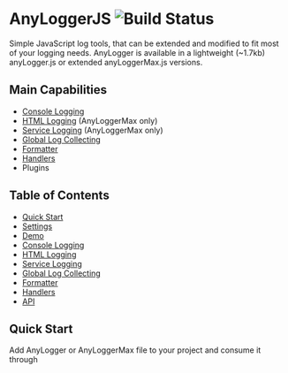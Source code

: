 AnyLoggerJS ![Build Status](https://travis-ci.org/kaufguy/AnyLogger.svg?branch=master)
=======================

Simple JavaScript log tools, that can be extended and modified to fit most of your logging needs. AnyLogger is available in a lightweight (~1.7kb) anyLogger.js or extended anyLoggerMax.js versions.

## Main Capabilities

* [Console Logging](#console-logging)
* [HTML Logging](#html-logging) (AnyLoggerMax only)
* [Service Logging](#service-logging) (AnyLoggerMax only)
* [Global Log Collecting](#global-log-collecting)
* [Formatter](#formatter)
* [Handlers](#handlers)
* Plugins

## Table of Contents

* [Quick Start](#quick-start)
* [Settings](#settings)
* [Demo](#demo)
* [Console Logging](#console-logging)
* [HTML Logging](#html-logging)
* [Service Logging](#service-logging)
* [Global Log Collecting](#global-log-collecting)
* [Formatter](#formatter)
* [Handlers](#handlers)
* [API](#api)

## Quick Start
Add AnyLogger or AnyLoggerMax file to your project and consume it through <script> or AMD / CommonJS loader.
Next, AnyLogger is ready to crate a logger instance and start logging. It comes with default behavior, but you might want to add some setup [settings](#settings).

```html
<html>
  <body>
    <script type="text/javascript" src="./anyLogger.js"></script>
    <script type="text/javascript">
      var loggerInst = AnyLogger.create();
      loggerInst.debug('hello world');
    </script>
  </body>
</html>
```

## Settings
AnyLogger accept setup settings in the 'create' call. Most of the settings can be changed on a later stage using the [API](#api).
```javascript
AnyLogger.create(settings);
```
| Setting                  | Value                                   | Description                                       |    
| ------------------------ | ----------------------------------------| --------------------------------------------------|
| logLevel                 | 'debug', 'info', 'warn', 'error', 'off' | set the log level from which you want to see logs |
| module                   | string                                  | set the module for the log messages               |
| [formatter](#formatter)  | function                                | function that recieves a string message and a data object                                                                              and returns a formatted string message              |
| [handlers](#handlers)    | array of handlers                       | array of handlers which do the actual logging work|
| useFormatter             | boolean                                 | configure if to use the deafult formatter in case no custom                                                                            formatter was set                                   |
| collect                  | boolean                                 | configure if to collect global errors and console logs  |
| captureLogs              | boolean                                 | configure if to capture logs or not                     |
| captureLogsLimit         | integer                                 | set the limit of how many captured logs to store  |
| flushCapturedLogsOnError | {handlerTypes:[''],logLevel:''}         | configure if to                                                                                                                        [flush](#anyloggerflushcapturedlogsloglevel-handlertypes) all the                                                                        captured logs, when an error level is logged      |
| flushCapturedLogsOnLimit | {handlerTypes:[''],logLevel:''}         | configure if to                                                                                                                        [flush](#anyloggerflushcapturedlogsloglevel-handlertypes) all the                                                                        captured logs, when it reaches the limit          |
| logToConsole             | boolean                                 | configure if to use the console handler or not          |
| logToHtml (Max only)     | {container:''}                          | configure if to use the HTML handler (available only on AnyLoggerMax) or not and which HTML container to use |
| logToService (Max only)  | {loggingUrl:'', batchSize:integer,                                                                                                    flushOnWindowClose:boolean,                                                                                                              headers: [{'':''}]}                       | configure if to use Service handler (available only on                                                                                AnyLoggerMax) or not and set it's configuration |

## Demo
Check out demoLight and demoMax to see AnyLogger in action.

## Console Logging
Default handler that logs messages to the console

## HTML Logging
Handler that logs to an HTML table that can be filtered, sorted and cleared. Very useful for mobile devices. only available in AnyLoggerMax.

## Servie Logging
Handler that logs to a server through an HTTP request. You can configure the service URL, request headers, batch size of the logs on each request and if to flush the remaining logs on window close event. Very useful for production monitoring. only available in AnyLoggerMax.

## Global Log Collecting
AnyLogger can collect global errors / exceptions (window.onerror) and console logs and route them through the handlers. Very useful for investigating environment / system related errors as well as unhandled code.

## Formatter
Formatter is a simple function that recieves a string message and data object as input. It returns a formatted string message that will be used as an input message to the [handlers](#handlers). All non collected messages are routed through the formatter. AnyLogger comes with a default formatter that can be disabled with 'useFormatter' configuration.
```javascript
logger.create({
	formatter: function(message, data){return "[" + data.module + "][" + data.scope + "]" + message},
	module: 'moduleName',
	logLevel: 'debug',
});
```
## Handlers
Handlers are objects which provides a 'write' function that receives a string message, log level and data. According to configuration, log messages are routed through the handlers so they can do some logging work with them. Handlers can provide their own API that would be available when retriving their instance through [getHandlerByType](#anyloggergethandlerbytypetype). AnyLogger comes with one default 'console' handler and AnyLoggerMax also comes with 'html' and 'service' handlers. You can provide your own custom handler and set it with [addHandler](#anyloggeraddhandlerhandler) or with [settings](#settings). You can set the handler as a function or an object.
```javascript
var loggerInst = logger.create({
	handlers: [handlers: [function(message, level, data){console.debug(message)}],
	module: 'moduleName',
	logLevel: 'debug',
});
loggerInst.addHandler({
	type: 'customHandler',
	write: function(message, level, data) {
		//do somthing
	},
	apiFunc1: function(){//do somthing},
});
```
## Plugins
Plugins are module objects, which provides a 'create' function that recieves the AnyLogger class and the provided settings. Plugins can manipulate AnyLogger freely, with complete access to it's infrastructure. You can provide your own custom plugin and set it with [addPlugin](#anyloggeraddpluginplugin)

## API
### AnyLogger.create(settingsObj)

Returns AnyLogger instance to start logging.
  * #### Parameters
    settingsObj - (optional) setup [Settings](#settings) object.

### AnyLogger.getLoggerById(id)

retrieves AnyLogger instance by id. 

  * #### Parameters
    id - id of the instance. 

### AnyLogger.addPlugin(plugin)

registers a plugin class. 

  * #### Parameters
    [plugin](#plugins) - plugin object with create function. 
    
## API - Instance

### loggerInst.debug(message, data)
### loggerInst.info(message, data)
### loggerInst.warn(message, data)
### loggerInst.error(message, data)

Logs the provided message with formatting and handling according to the data.

  * #### Parameters
    message - string messege
    data - (optional) object that can contain the properties 'module' and 'scope'. 

### loggerInst.logLevel(level)

Sets the logging level. Returns the log level.

  * #### Parameters
    level - (optional) logLevel string or object.

### AnyLogger.captureLogs(capture)

turn log capture on / off.

  * #### Parameters
    capture - boolean value. 

### AnyLogger.captureLogsLimit(limit)

set the limit of how many captured logs to store.

  * #### Parameters
    limit - integer value. 
    
### AnyLogger.flushCapturedLogsOnLimit(flushOnLimit)

configures if to [flush](#anyloggerflushcapturedlogsloglevel-handlertypes) all the captured logs when it reaches the limit.

  * #### Parameters
    flushOnLimit - object that contains the properties 'logLevel': the minimum level of logs you want to flush and 'handlerTypes': which     handlers you want to log to.    
    
### AnyLogger.flushCapturedLogsOnError(flushOnError)

configures if to [flush](#anyloggerflushcapturedlogsloglevel-handlertypes) all the captured logs, when an error level is logged. This is useful if you only interested in investigating errors and need extended data of the logs that could guid to that error.

  * #### Parameters
    flushOnError - object that contains the properties 'logLevel': the minimum level of logs you want to flush and 'handlerTypes': which     handlers you want to log to.
    
### AnyLogger.getCapturedLogs()

return the captured logs.
    
### AnyLogger.flushCapturedLogs(logLevel, handlerTypes)

flush all the captured logs.
    
  * #### Parameters
    logLevel- the minimum level of logs you want to flush.
    handlerTypes- array of handler types you want to log to.
    
### AnyLogger.addHandler(handler)

adds an handler to log messages to.
    
  * #### Parameters
    [handler](#handlers)- object that contains the properties 'type': string of the handler type(name) and 'write': function that recieves a string message, log level and data.
    
### AnyLogger.getHandlerByType(type)

return an handler instance by it's type.
    
  * #### Parameters
    type- string of an handler type.

